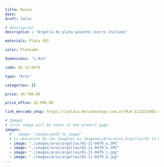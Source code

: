 ```yaml
---
title: Nuova
date: 
draft: false

# descripcion
description : "Argolla de plata pasante cierre italiano"

materials: Plata 925

color: Plateado

dimensions: "1,8cm"

code: 01-11-0479

type: "Aros"

categories: []

price: $4.700,00

price_eftvo: $3.996,00

link_mercado_shop: https://inplata.mercadoshops.com.ar/MLA-1113232902-argollas-cuadradas-en-plata-925-nuova-_JM

# Images
# first image will be shown in the product page
images:
  # - image: "images/path_to_image"
  # La ubicacion de las imagenes es imagenes/Aros/Aros.Argollas/01-11-0479-nuova
  - image: "./images/aros/argollas/01-11-0479_a.JPG"
  - image: "./images/aros/argollas/01-11-0479_b.JPG"
  - image: "./images/aros/argollas/01-11-0479_c.jpg"
  - image: "./images/aros/argollas/01-11-0479_d.jpg"
---
```

